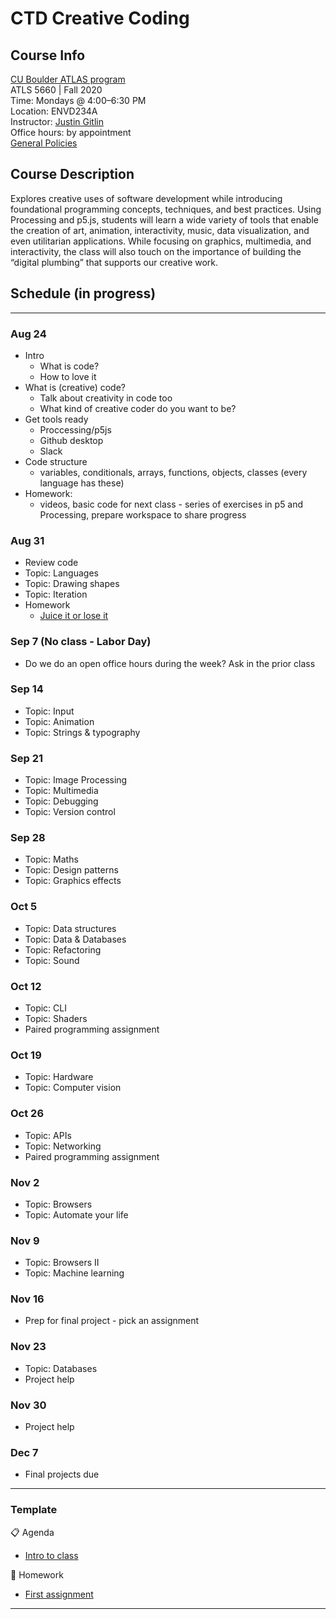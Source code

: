 # CTD Creative Coding

## Course Info

[CU Boulder ATLAS program](https://www.colorado.edu/atlas/academics/graduate/ms-technology-media-society) <br>
ATLS 5660 | Fall 2020 <br>
Time: Mondays @ 4:00–6:30 PM <br>
Location: ENVD234A <br>
Instructor: [Justin Gitlin](https://cacheflowe.com) <br>
Office hours: by appointment <br>
[General Policies](./docs/policies.md)

## Course Description

Explores creative uses of software development while introducing foundational programming concepts, techniques, and best practices. Using Processing and p5.js, students will learn a wide variety of tools that enable the creation of art, animation, interactivity, music, data visualization, and even utilitarian applications. While focusing on graphics, multimedia, and interactivity, the class will also touch on the importance of building the “digital plumbing” that supports our creative work.

## Schedule (in progress)

---

### Aug 24
* Intro
  * What is code?
  * How to love it
* What is (creative) code?
  * Talk about creativity in code too
  * What kind of creative coder do you want to be?
* Get tools ready
  * Proccessing/p5js
  * Github desktop
  * Slack
* Code structure
  * variables, conditionals, arrays, functions, objects, classes (every language has these)
* Homework: 
  * videos, basic code for next class - series of exercises in p5 and Processing, prepare workspace to share progress
### Aug 31
* Review code
* Topic: Languages
* Topic: Drawing shapes
* Topic: Iteration
* Homework
  * [Juice it or lose it](https://www.youtube.com/watch?v=Fy0aCDmgnxg)
### Sep 7 (No class - Labor Day)
* Do we do an open office hours during the week? Ask in the prior class
### Sep 14
* Topic: Input
* Topic: Animation
* Topic: Strings & typography
### Sep 21
* Topic: Image Processing
* Topic: Multimedia
* Topic: Debugging
* Topic: Version control
### Sep 28
* Topic: Maths
* Topic: Design patterns
* Topic: Graphics effects
### Oct 5
* Topic: Data structures
* Topic: Data & Databases
* Topic: Refactoring
* Topic: Sound
### Oct 12
* Topic: CLI
* Topic: Shaders
* Paired programming assignment
### Oct 19
* Topic: Hardware
* Topic: Computer vision
### Oct 26
* Topic: APIs
* Topic: Networking
* Paired programming assignment
### Nov 2
* Topic: Browsers
* Topic: Automate your life
### Nov 9
* Topic: Browsers II
* Topic: Machine learning
### Nov 16
* Prep for final project - pick an assignment
### Nov 23
* Topic: Databases
* Project help
### Nov 30
* Project help
### Dec 7
* Final projects due

---

### Template

📋 Agenda

- [Intro to class](./classes/01-jan-13.md)

📝 Homework

- [First assignment](./classes/01-jan-13.md#homework)

---
